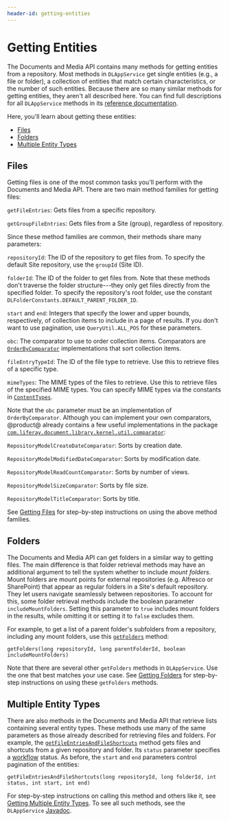 ```yaml
---
header-id: getting-entities
---
```


# Getting Entities

The Documents and Media API contains many methods for getting entities from a 
repository. Most methods in `DLAppService` get single entities (e.g., a file or 
folder), a collection of entities that match certain characteristics, or the 
number of such entities. Because there are so many similar methods for getting 
entities, they aren't all described here. You can find full descriptions for all 
`DLAppService` methods in its 
[reference documentation](@platform-ref@/7.2-latest/javadocs/portal-kernel/com/liferay/document/library/kernel/service/DLAppService.html). 

Here, you'll learn about getting these entities: 

-   [Files](#files)
-   [Folders](#folders)
-   [Multiple Entity Types](#multiple-entity-types)

## Files

Getting files is one of the most common tasks you'll perform with the Documents 
and Media API. There are two main method families for getting files: 

`getFileEntries`: Gets files from a specific repository. 

`getGroupFileEntries`: Gets files from a Site (group), regardless of repository. 

Since these method families are common, their methods share many parameters: 

`repositoryId`: The ID of the repository to get files from. To specify the 
default Site repository, use the `groupId` (Site ID). 

`folderId`: The ID of the folder to get files from. Note that these methods 
don't traverse the folder structure---they only get files directly from the 
specified folder. To specify the repository's root folder, use the constant 
`DLFolderConstants.DEFAULT_PARENT_FOLDER_ID`. 

`start` and `end`: Integers that specify the lower and upper bounds, 
respectively, of collection items to include in a page of results. If you don't 
want to use pagination, use `QueryUtil.ALL_POS` for these parameters. 

`obc`: The comparator to use to order collection items. Comparators are 
[`OrderByComparator`](@platform-ref@/7.2-latest/javadocs/portal-kernel/com/liferay/portal/kernel/util/OrderByComparator.html) 
implementations that sort collection items. 

`fileEntryTypeId`: The ID of the file type to retrieve. Use this to retrieve 
files of a specific type. 

`mimeTypes`: The MIME types of the files to retrieve. Use this to retrieve files 
of the specified MIME types. You can specify MIME types via the constants in 
[`ContentTypes`](@platform-ref@/7.2-latest/javadocs/portal-kernel/com/liferay/portal/kernel/util/ContentTypes.html). 

Note that the `obc` parameter must be an implementation of `OrderByComparator`. 
Although you can implement your own comparators, @product@ already contains a 
few useful implementations in the package 
[`com.liferay.document.library.kernel.util.comparator`](@platform-ref@/7.2-latest/javadocs/portal-kernel/com/liferay/document/library/kernel/util/comparator/package-summary.html): 

`RepositoryModelCreateDateComparator`: Sorts by creation date. 

`RepositoryModelModifiedDateComparator`: Sorts by modification date. 

`RepositoryModelReadCountComparator`: Sorts by number of views. 

`RepositoryModelSizeComparator`: Sorts by file size. 

`RepositoryModelTitleComparator`: Sorts by title. 

See 
[Getting Files](/develop/tutorials/-/knowledge_base/7-2/getting-files) 
for step-by-step instructions on using the above method families. 

## Folders

The Documents and Media API can get folders in a similar way to getting files.
The main difference is that folder retrieval methods may have an additional
argument to tell the system whether to include *mount folders*. Mount folders
are mount points for external repositories (e.g. Alfresco or SharePoint) that
appear as regular folders in a Site's default repository. They let users 
navigate seamlessly between repositories. To account for this, some folder 
retrieval methods include the boolean parameter `includeMountFolders`. Setting 
this parameter to `true` includes mount folders in the results, while omitting 
it or setting it to `false` excludes them. 

For example, to get a list of a parent folder's subfolders from a repository, 
including any mount folders, use this 
[`getFolders`](@platform-ref@/7.2-latest/javadocs/portal-kernel/com/liferay/document/library/kernel/service/DLAppService.html#getFolders-long-long-boolean-) 
method: 

    getFolders(long repositoryId, long parentFolderId, boolean includeMountFolders)

Note that there are several other `getFolders` methods in `DLAppService`. Use 
the one that best matches your use case. See 
[Getting Folders](/develop/tutorials/-/knowledge_base/7-2/getting-folders) 
for step-by-step instructions on using these `getFolders` methods. 

## Multiple Entity Types

There are also methods in the Documents and Media API that retrieve lists 
containing several entity types. These methods use many of the same parameters 
as those already described for retrieving files and folders. For example, the 
[`getFileEntriesAndFileShortcuts`](@platform-ref@/7.2-latest/javadocs/portal-kernel/com/liferay/document/library/kernel/service/DLAppService.html#getFileEntriesAndFileShortcuts-long-long-int-int-int-) 
method gets files and shortcuts from a given repository and folder. Its `status` 
parameter specifies a 
[workflow](/discover/portal/-/knowledge_base/7-2/workflow) 
status. As before, the `start` and `end` parameters control pagination of the 
entities: 

    getFileEntriesAndFileShortcuts(long repositoryId, long folderId, int status, int start, int end)

For step-by-step instructions on calling this method and others like it, see 
[Getting Multiple Entity Types](/develop/tutorials/-/knowledge_base/7-2/getting-multiple-entity-types). 
To see all such methods, see the `DLAppService` 
[Javadoc](@platform-ref@/7.2-latest/javadocs/portal-kernel/com/liferay/document/library/kernel/service/DLAppService.html). 
